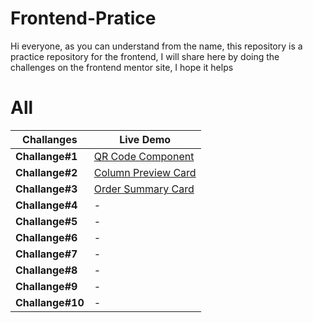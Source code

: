 # Frontend-Pratice

Hi everyone, as you can understand from the name, this repository is a practice repository for the frontend, I will share here by doing the challenges on the frontend mentor site, I hope it helps

# All 

|Challanges               |Live Demo                         |
|----------------|-----------------------------|
|**Challange#1** |[QR Code Component](https://frontend-challange-1.vercel.app/)|
|**Challange#2** |[Column Preview Card](https://frontend-challange-2.vercel.app/)|
|**Challange#3** |[Order Summary Card](https://frontend-challange-3.vercel.app/)|
|**Challange#4** |-[](https://frontend-challange-1.vercel.app/)|
|**Challange#5** |-[](https://frontend-challange-1.vercel.app/)|
|**Challange#6** |-[](https://frontend-challange-1.vercel.app/)|
|**Challange#7** |-[](https://frontend-challange-1.vercel.app/)|
|**Challange#8** |-[](https://frontend-challange-1.vercel.app/)|
|**Challange#9** |-[](https://frontend-challange-1.vercel.app/)|
|**Challange#10** |-[](https://frontend-challange-1.vercel.app/)|